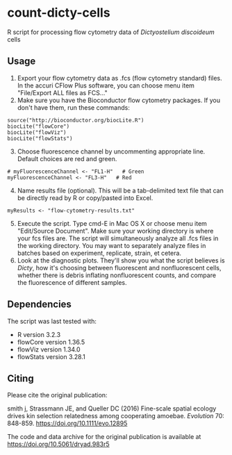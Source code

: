 # count-dicty-cells

R script for processing flow cytometry data of *Dictyostelium discoideum* cells

## Usage

1. Export your flow cytometry data as .fcs (flow cytometry standard) files. In the accuri CFlow Plus software, you can choose menu item "File/Export ALL files as FCS..."
2. Make sure you have the Bioconductor flow cytometry packages.  If you don't have them, run these commands: 
```
source("http://bioconductor.org/biocLite.R")
biocLite("flowCore")
biocLite("flowViz")
biocLite("flowStats")
```
3. Choose fluorescence channel by uncommenting appropriate line. Default choices are red and green. 
```
# myFluorescenceChannel <- "FL1-H"   # Green
myFluorescenceChannel <- "FL3-H"   # Red
```
4. Name results file (optional).  This will be a tab-delimited text file that can be directly read by R or copy/pasted into Excel.  
```
myResults <- "flow-cytometry-results.txt"
```
5. Execute the script. Type cmd-E in Mac OS X or choose menu item "Edit/Source Document". Make sure your working directory is where your fcs files are.  The script will simultaneously analyze all .fcs files in the working directory. You may want to separately analyze files in batches based on experiment, replicate, strain, et cetera. 
6. Look at the diagnostic plots. They'll show you what the script believes is *Dicty*, how it's choosing between fluorescent and nonfluorescent cells, whether there is debris inflating nonfluorescent counts, and compare the fluorescence of different samples.  

## Dependencies

The script was last tested with: 
* R version 3.2.3
* flowCore version 1.36.5
* flowViz version 1.34.0
* flowStats version 3.28.1

## Citing

Please cite the original publication: 

smith j, Strassmann JE, and Queller DC (2016) Fine-scale spatial ecology drives kin selection relatedness among cooperating amoebae. *Evolution* 70: 848-859. https://doi.org/10.1111/evo.12895

The code and data archive for the original publication is available at https://doi.org/10.5061/dryad.983r5
